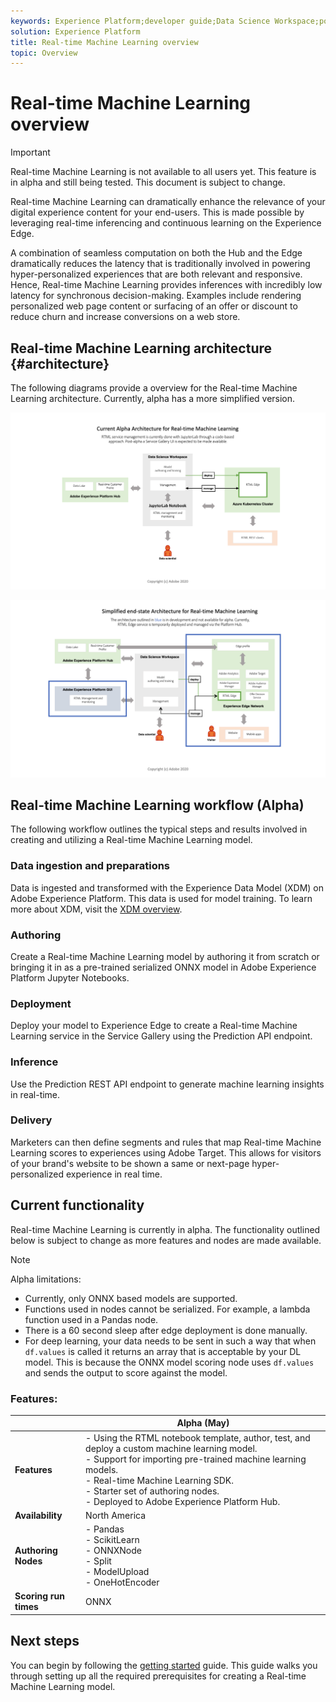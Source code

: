 ```yaml
---
keywords: Experience Platform;developer guide;Data Science Workspace;popular topics;Real time machine learning;
solution: Experience Platform
title: Real-time Machine Learning overview
topic: Overview
---
```


# Real-time Machine Learning overview

>[!IMPORTANT]
>Real-time Machine Learning is not available to all users yet. This feature is in alpha and still being tested. This document is subject to change.

Real-time Machine Learning can dramatically enhance the relevance of your digital experience content for your end-users. This is made possible by leveraging real-time inferencing and continuous learning on the Experience Edge.

A combination of seamless computation on both the Hub and the Edge dramatically reduces the latency that is traditionally involved in powering hyper-personalized experiences that are both relevant and responsive. Hence, Real-time Machine Learning provides inferences with incredibly low latency for synchronous decision-making. Examples include rendering personalized web page content or surfacing of an offer or discount to reduce churn and increase conversions on a web store.

## Real-time Machine Learning architecture {#architecture}

The following diagrams provide a overview for the Real-time Machine Learning architecture. Currently, alpha has a more simplified version.

![alpha arch](../images/rtml/alpha-arch.png)

![Simplified overview](../images/rtml/end-to-end-arch.png)

## Real-time Machine Learning workflow (Alpha)

The following workflow outlines the typical steps and results involved in creating and utilizing a Real-time Machine Learning model.

### Data ingestion and preparations

Data is ingested and transformed with the Experience Data Model (XDM) on Adobe Experience Platform. This data is used for model training. To learn more about XDM, visit the [XDM overview](../../xdm/home.md).

### Authoring

Create a Real-time Machine Learning model by authoring it from scratch or bringing it in as a pre-trained serialized ONNX model in Adobe Experience Platform Jupyter Notebooks.

### Deployment

Deploy your model to Experience Edge to create a Real-time Machine Learning service in the Service Gallery using the Prediction API endpoint.

### Inference

Use the Prediction REST API endpoint to generate machine learning insights in real-time.

### Delivery

Marketers can then define segments and rules that map Real-time Machine Learning scores to experiences using Adobe Target. This allows for visitors of your brand's website to be shown a same or next-page hyper-personalized experience in real time.

## Current functionality 

Real-time Machine Learning is currently in alpha. The functionality outlined below is subject to change as more features and nodes are made available.

>[!NOTE]
> Alpha limitations:
> - Currently, only ONNX based models are supported.
> - Functions used in nodes cannot be serialized. For example, a lambda function used in a Pandas node.
> - There is a 60 second sleep after edge deployment is done manually.
> - For deep learning, your data needs to be sent in such a way that when `df.values` is called it returns an array that is acceptable by your DL model. This is because the ONNX model scoring node uses `df.values` and sends the output to score against the model.


### Features:

| | Alpha (May) |
| --- | --- |
| **Features** | - Using the RTML notebook template, author, test, and deploy a custom machine learning model. <br> - Support for importing pre-trained machine learning models. <br> - Real-time Machine Learning SDK. <br> - Starter set of authoring nodes. <br> - Deployed to Adobe Experience Platform Hub. |
| **Availability** | North America |
| **Authoring Nodes** | - Pandas <br> - ScikitLearn <br> - ONNXNode <br> - Split <br> - ModelUpload <br> - OneHotEncoder |
| **Scoring run times** | ONNX |

## Next steps

You can begin by following the [getting started](./getting-started.md) guide. This guide walks you through setting up all the required prerequisites for creating a Real-time Machine Learning model.

